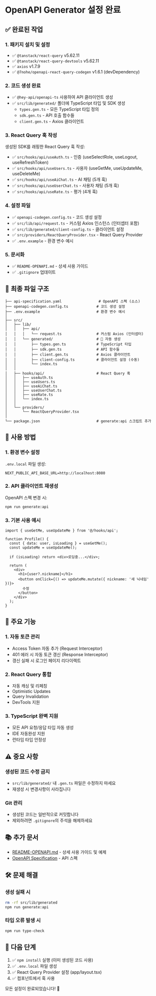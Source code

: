 # OpenAPI Generator 설정 완료

## ✅ 완료된 작업

### 1. 패키지 설치 및 설정
- ✅ `@tanstack/react-query` v5.62.11
- ✅ `@tanstack/react-query-devtools` v5.62.11
- ✅ `axios` v1.7.9
- ✅ `@7nohe/openapi-react-query-codegen` v1.6.1 (devDependency)

### 2. 코드 생성 완료
- ✅ `@hey-api/openapi-ts` 사용하여 API 클라이언트 생성
- ✅ `src/lib/generated/` 폴더에 TypeScript 타입 및 SDK 생성
  - `types.gen.ts` - 모든 TypeScript 타입 정의
  - `sdk.gen.ts` - API 호출 함수들
  - `client.gen.ts` - Axios 클라이언트

### 3. React Query 훅 작성
생성된 SDK를 래핑한 React Query 훅 작성:
- ✅ `src/hooks/api/useAuth.ts` - 인증 (useSelectRole, useLogout, useRefreshToken)
- ✅ `src/hooks/api/useUsers.ts` - 사용자 (useGetMe, useUpdateMe, useDeleteMe)
- ✅ `src/hooks/api/useAiChat.ts` - AI 채팅 (5개 훅)
- ✅ `src/hooks/api/useUserChat.ts` - 사용자 채팅 (5개 훅)
- ✅ `src/hooks/api/useRate.ts` - 평가 (4개 훅)

### 4. 설정 파일
- ✅ `openapi-codegen.config.ts` - 코드 생성 설정
- ✅ `src/lib/api/request.ts` - 커스텀 Axios 인스턴스 (인터셉터 포함)
- ✅ `src/lib/generated/client-config.ts` - 클라이언트 설정
- ✅ `src/providers/ReactQueryProvider.tsx` - React Query Provider
- ✅ `.env.example` - 환경 변수 예시

### 5. 문서화
- ✅ `README-OPENAPI.md` - 상세 사용 가이드
- ✅ `.gitignore` 업데이트

## 📁 최종 파일 구조

```
├── api-specification.yaml                 # OpenAPI 스펙 (소스)
├── openapi-codegen.config.ts             # 코드 생성 설정
├── .env.example                          # 환경 변수 예시
│
├── src/
│   ├── lib/
│   │   ├── api/
│   │   │   └── request.ts                # 커스텀 Axios (인터셉터)
│   │   └── generated/                    # 🤖 자동 생성
│   │       ├── types.gen.ts              # TypeScript 타입
│   │       ├── sdk.gen.ts                # API 함수들
│   │       ├── client.gen.ts             # Axios 클라이언트
│   │       ├── client-config.ts          # 클라이언트 설정 (수동)
│   │       └── index.ts
│   │
│   ├── hooks/api/                        # React Query 훅
│   │   ├── useAuth.ts
│   │   ├── useUsers.ts
│   │   ├── useAiChat.ts
│   │   ├── useUserChat.ts
│   │   ├── useRate.ts
│   │   └── index.ts
│   │
│   └── providers/
│       └── ReactQueryProvider.tsx
│
└── package.json                          # generate:api 스크립트 추가
```

## 🚀 사용 방법

### 1. 환경 변수 설정

`.env.local` 파일 생성:
```env
NEXT_PUBLIC_API_BASE_URL=http://localhost:8080
```

### 2. API 클라이언트 재생성

OpenAPI 스펙 변경 시:
```bash
npm run generate:api
```

### 3. 기본 사용 예시

```tsx
import { useGetMe, useUpdateMe } from '@/hooks/api';

function Profile() {
  const { data: user, isLoading } = useGetMe();
  const updateMe = useUpdateMe();

  if (isLoading) return <div>로딩중...</div>;

  return (
    <div>
      <h1>{user?.nickname}</h1>
      <button onClick={() => updateMe.mutate({ nickname: '새 닉네임' })}>
        수정
      </button>
    </div>
  );
}
```

## 🔑 주요 기능

### 1. 자동 토큰 관리
- Access Token 자동 추가 (Request Interceptor)
- 401 에러 시 자동 토큰 갱신 (Response Interceptor)
- 갱신 실패 시 로그인 페이지 리다이렉트

### 2. React Query 통합
- 자동 캐싱 및 리페칭
- Optimistic Updates
- Query Invalidation
- DevTools 지원

### 3. TypeScript 완벽 지원
- 모든 API 요청/응답 타입 자동 생성
- IDE 자동완성 지원
- 런타임 타입 안정성

## ⚠️ 중요 사항

### 생성된 코드 수정 금지
- `src/lib/generated/` 내 `.gen.ts` 파일은 수정하지 마세요
- 재생성 시 변경사항이 사라집니다

### Git 관리
- 생성된 코드는 일반적으로 커밋합니다
- 제외하려면 `.gitignore`의 주석을 해제하세요

## 📚 추가 문서

- [README-OPENAPI.md](README-OPENAPI.md) - 상세 사용 가이드 및 예제
- [OpenAPI Specification](./api-specification.yaml) - API 스펙

## 🛠️ 문제 해결

### 생성 실패 시
```bash
rm -rf src/lib/generated
npm run generate:api
```

### 타입 오류 발생 시
```bash
npm run type-check
```

## 🎯 다음 단계

1. ✅ `npm install` 실행 (이미 생성된 코드 사용)
2. ✅ `.env.local` 파일 생성
3. ✅ React Query Provider 설정 (app/layout.tsx)
4. ✅ 컴포넌트에서 훅 사용

모든 설정이 완료되었습니다! 🎉
